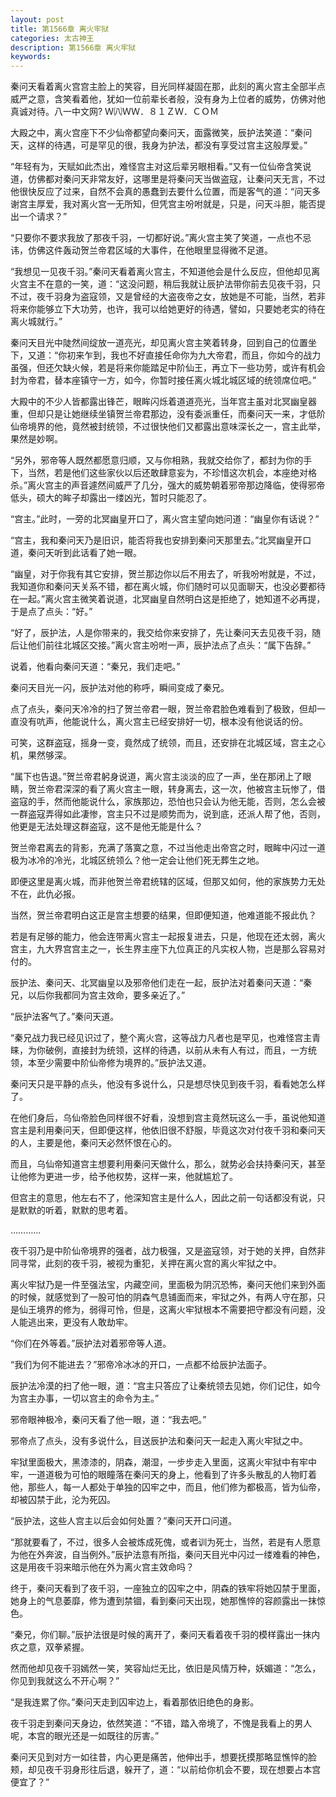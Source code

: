 ```yaml
---
layout: post
title: 第1566章 离火牢狱
categories: 太古神王
description: 第1566章 离火牢狱
keywords:
---
```


秦问天看着离火宫宫主脸上的笑容，目光同样凝固在那，此刻的离火宫主全部半点威严之意，含笑看着他，犹如一位前辈长者般，没有身为上位者的威势，仿佛对他真诚对待。八一中文网?  Ｗ㈧ＷＷ．８１ＺＷ．ＣＯＭ

大殿之中，离火宫座下不少仙帝都望向秦问天，面露微笑，辰护法笑道：“秦问天，这样的待遇，可是罕见的很，我身为护法，都没有享受过宫主这般厚爱。”

“年轻有为，天赋如此杰出，难怪宫主对这后辈另眼相看。”又有一位仙帝含笑说道，仿佛都对秦问天非常友好，这哪里是将秦问天当做盗寇，让秦问天无言，不过他很快反应了过来，自然不会真的愚蠢到去要什么位置，而是客气的道：“问天多谢宫主厚爱，我对离火宫一无所知，但凭宫主吩咐就是，只是，问天斗胆，能否提出一个请求？”

“只要你不要求我放了那夜千羽，一切都好说。”离火宫主笑了笑道，一点也不忌讳，仿佛这件轰动贺兰帝君区域的大事件，在他眼里显得微不足道。

“我想见一见夜千羽。”秦问天看着离火宫主，不知道他会是什么反应，但他却见离火宫主不在意的一笑，道：“这没问题，稍后我就让辰护法带你前去见夜千羽，只不过，夜千羽身为盗寇领，又是曾经的大盗夜帝之女，放她是不可能，当然，若非将来你能够立下大功劳，也许，我可以给她更好的待遇，譬如，只要她老实的待在离火城就行。”

秦问天目光中陡然间绽放一道亮光，却见离火宫主笑着转身，回到自己的位置坐下，又道：“你初来乍到，我也不好直接任命你为九大帝君，而且，你如今的战力虽强，但还欠缺火候，若是将来你能踏足中阶仙王，再立下一些功劳，或许有机会封为帝君，替本座镇守一方，如今，你暂时接任离火城北城区域的统领席位吧。”

大殿中的不少人皆都露出锋芒，眼眸闪烁着道道亮光，当年宫主虽对北冥幽皇器重，但却只是让她继续坐镇贺兰帝君那边，没有委派重任，而秦问天一来，才低阶仙帝境界的他，竟然被封统领，不过很快他们又都露出意味深长之一，宫主此举，果然是妙啊。

“另外，邪帝等人既然都愿意归顺，又与你相熟，我就交给你了，都封为你的手下，当然，若是他们这些家伙以后还敢肆意妄为，不珍惜这次机会，本座绝对格杀。”离火宫主的声音遽然间威严了几分，强大的威势朝着邪帝那边降临，使得邪帝低头，硕大的眸子却露出一缕凶光，暂时只能忍了。

“宫主。”此时，一旁的北冥幽皇开口了，离火宫主望向她问道：“幽皇你有话说？”

“宫主，我和秦问天乃是旧识，能否将我也安排到秦问天那里去。”北冥幽皇开口道，秦问天听到此话看了她一眼。

“幽皇，对于你我有其它安排，贺兰那边你以后不用去了，听我吩咐就是，不过，我知道你和秦问天关系不错，都在离火城，你们随时可以见面聊天，也没必要都待在一起。”离火宫主微笑着说道，北冥幽皇自然明白这是拒绝了，她知道不必再提，于是点了点头：“好。”

“好了，辰护法，人是你带来的，我交给你来安排了，先让秦问天去见夜千羽，随后让他们前往北城区交接。”离火宫主吩咐一声，辰护法点了点头：“属下告辞。”

说着，他看向秦问天道：“秦兄，我们走吧。”

秦问天目光一闪，辰护法对他的称呼，瞬间变成了秦兄。

点了点头，秦问天冷冷的扫了贺兰帝君一眼，贺兰帝君脸色难看到了极致，但却一直没有吭声，他能说什么，离火宫主已经安排好一切，根本没有他说话的份。

可笑，这群盗寇，摇身一变，竟然成了统领，而且，还安排在北城区域，宫主之心机，果然够深。

“属下也告退。”贺兰帝君躬身说道，离火宫主淡淡的应了一声，坐在那闭上了眼睛，贺兰帝君深深的看了离火宫主一眼，转身离去，这一次，他被宫主玩惨了，借盗寇的手，然而他能说什么，家族那边，恐怕也只会认为他无能，否则，怎么会被一群盗寇弄得如此凄惨，宫主只不过是顺势而为，说到底，还派人帮了他，否则，他更是无法处理这群盗寇，这不是他无能是什么？

贺兰帝君离去的背影，充满了落寞之意，不过当他走出帝宫之时，眼眸中闪过一道极为冰冷的冷光，北城区统领么？他一定会让他们死无葬生之地。

即便这里是离火城，而非他贺兰帝君统辖的区域，但那又如何，他的家族势力无处不在，此仇必报。

当然，贺兰帝君明白这正是宫主想要的结果，但即便知道，他难道能不报此仇？

若是有足够的能力，他会连带离火宫主一起报复进去，只是，他现在还太弱，离火宫主，九大界宫宫主之一，长生界主座下九位真正的凡实权人物，岂是那么容易对付的。

辰护法、秦问天、北冥幽皇以及邪帝他们走在一起，辰护法对着秦问天道：“秦兄，以后你我都同为宫主效命，要多亲近了。”

“辰护法客气了。”秦问天道。

“秦兄战力我已经见识过了，整个离火宫，这等战力凡者也是罕见，也难怪宫主青睐，为你破例，直接封为统领，这样的待遇，以前从未有人有过，而且，一方统领，本至少需要中阶仙帝修为境界的。”辰护法又道。

秦问天只是平静的点头，他没有多说什么，只是想尽快见到夜千羽，看看她怎么样了。

在他们身后，乌仙帝脸色同样很不好看，没想到宫主竟然玩这么一手，虽说他知道宫主是利用秦问天，但即便这样，他依旧很不舒服，毕竟这次对付夜千羽和秦问天的人，主要是他，秦问天必然怀恨在心的。

而且，乌仙帝知道宫主想要利用秦问天做什么，那么，就势必会扶持秦问天，甚至让他修为更进一步，给予他权势，这样一来，他就尴尬了。

但宫主的意思，他左右不了，他深知宫主是什么人，因此之前一句话都没有说，只是默默的听着，默默的思考着。

…………

夜千羽乃是中阶仙帝境界的强者，战力极强，又是盗寇领，对于她的关押，自然非同寻常，此刻的夜千羽，被视为重犯，关押在离火宫的离火牢狱之中。

离火牢狱乃是一件至强法宝，内藏空间，里面极为阴沉恐怖，秦问天他们来到外面的时候，就感觉到了一股可怕的阴森气息铺面而来，牢狱之外，有两人守在那，只是仙王境界的修为，弱得可怜，但是，这离火牢狱根本不需要把守都没有问题，没人能逃出来，更没有人敢劫牢。

“你们在外等着。”辰护法对着邪帝等人道。

“我们为何不能进去？”邪帝冷冰冰的开口，一点都不给辰护法面子。

辰护法冷漠的扫了他一眼，道：“宫主只答应了让秦统领去见她，你们记住，如今为宫主办事，一切以宫主的命令为主。”

邪帝眼神极冷，秦问天看了他一眼，道：“我去吧。”

邪帝点了点头，没有多说什么，目送辰护法和秦问天一起走入离火牢狱之中。

牢狱里面极大，黑漆漆的，阴森，潮湿，一步步走入里面，这离火牢狱中有牢中牢，一道道极为可怕的眼瞳落在秦问天的身上，他看到了许多头散乱的人物盯着他，那些人，每一人都处于单独的囚牢之中，而且，他们修为都极高，皆为仙帝，却被囚禁于此，沦为死囚。

“辰护法，这些人宫主以后会如何处置？”秦问天开口问道。

“那就要看了，不过，很多人会被炼成死傀，或者训为死士，当然，若是有人愿意为他在外奔波，自当例外。”辰护法意有所指，秦问天目光中闪过一缕难看的神色，这是用夜千羽来暗示他在外为离火宫主效命吗？

终于，秦问天看到了夜千羽，一座独立的囚牢之中，阴森的铁牢将她囚禁于里面，她身上的气息萎靡，修为遭到禁锢，看到秦问天出现，她那憔悴的容颜露出一抹惊色。

“秦兄，你们聊。”辰护法很是时候的离开了，秦问天看着夜千羽的模样露出一抹内疚之意，双拳紧握。

然而他却见夜千羽嫣然一笑，笑容灿烂无比，依旧是风情万种，妖媚道：“怎么，你见到我就这么不开心啊？”

“是我连累了你。”秦问天走到囚牢边上，看着那依旧绝色的身影。

夜千羽走到秦问天身边，依然笑道：“不错，踏入帝境了，不愧是我看上的男人呢，本宫的眼光还是一如既往的厉害。”

秦问天见到对方一如往昔，内心更是痛苦，他伸出手，想要抚摸那略显憔悴的脸颊，却见夜千羽身形往后退，躲开了，道：“以前给你机会不要，现在想要占本宫便宜了？”
